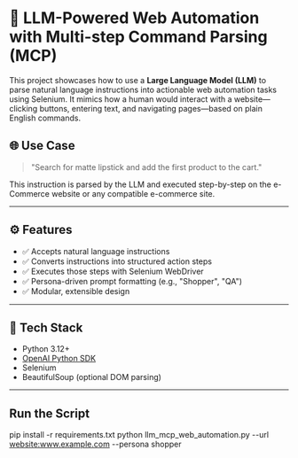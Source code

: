 # 🤖 LLM-Powered Web Automation with Multi-step Command Parsing (MCP)

This project showcases how to use a **Large Language Model (LLM)** to parse natural language instructions into actionable web automation tasks using Selenium. It mimics how a human would interact with a website—clicking buttons, entering text, and navigating pages—based on plain English commands.

## 🌐 Use Case

> "Search for matte lipstick and add the first product to the cart."

This instruction is parsed by the LLM and executed step-by-step on the e-Commerce website or any compatible e-commerce site.

---

## ⚙️ Features

- ✅ Accepts natural language instructions
- ✅ Converts instructions into structured action steps
- ✅ Executes those steps with Selenium WebDriver
- ✅ Persona-driven prompt formatting (e.g., "Shopper", "QA")
- ✅ Modular, extensible design

---

## 🧠 Tech Stack

- Python 3.12+
- [OpenAI Python SDK](https://github.com/openai/openai-python)
- Selenium
- BeautifulSoup (optional DOM parsing)

---

## Run the Script

pip install -r requirements.txt
python llm_mcp_web_automation.py --url <website:www.example.com> --persona shopper

